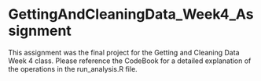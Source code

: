 # GettingAndCleaningData_Week4_Assignment

This assignment was the final project for the Getting and Cleaning Data Week 4 class. Please reference the CodeBook for a detailed explanation of the operations in the run_analysis.R file.

